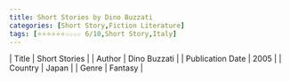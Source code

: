 ```yaml
---
title: Short Stories by Dino Buzzati
categories: [Short Story,Fiction Literature]
tags: [⭐⭐⭐⭐⭐⭐☆☆☆☆ 6/10,Short Story,Italy]
---     
```

| Title | Short Stories  |
| Author |  Dino Buzzati  |
| Publication Date | 2005   |
| Country | Japan |
| Genre | Fantasy  |
        